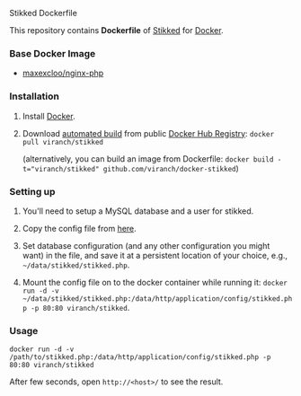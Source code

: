 Stikked Dockerfile


This repository contains **Dockerfile** of [Stikked](https://github.com/claudehohl/Stikked) for [Docker](https://www.docker.com/).


### Base Docker Image

* [maxexcloo/nginx-php](https://registry.hub.docker.com/u/maxexcloo/nginx-php/)


### Installation

1. Install [Docker](https://www.docker.com/).

2. Download [automated build](https://registry.hub.docker.com/u/viranch/stikked/) from public [Docker Hub Registry](https://registry.hub.docker.com/): `docker pull viranch/stikked`

   (alternatively, you can build an image from Dockerfile: `docker build -t="viranch/stikked" github.com/viranch/docker-stikked`)

### Setting up

1. You'll need to setup a MySQL database and a user for stikked.

2. Copy the config file from [here](https://github.com/viranch/docker-stikked/blob/master/config/stikked.php).

3. Set database configuration (and any other configuration you might want) in the file, and save it at a persistent location of your choice, e.g., `~/data/stikked/stikked.php`.

4. Mount the config file on to the docker container while running it: `docker run -d -v ~/data/stikked/stikked.php:/data/http/application/config/stikked.php -p 80:80 viranch/stikked`.


### Usage

    docker run -d -v /path/to/stikked.php:/data/http/application/config/stikked.php -p 80:80 viranch/stikked

After few seconds, open `http://<host>/` to see the result.
